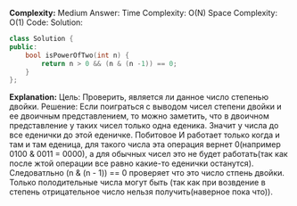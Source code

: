 **Complexity:** Medium
Answer:
	Time Complexity: O(N)
	Space Complexity: O(1)
Code:
Solution:
```cpp
class Solution {
public:
	bool isPowerOfTwo(int n) {
		return n > 0 && (n & (n -1)) == 0;
	}
};
```
**Explanation:**
	Цель: Проверить, является ли данное число степенью двойки.
	Решение: Если поиграться с выводом чисел степени двойки и ее двоичным представлением, то можно заметить, что в двоичном представление у таких чисел только одна еденика. Значит у числа до все еденички до этой еденичке.
	Побитовое И работает только когда и там и там еденица, для такого числа эта операция вернет 0(например 0100 & 0011 = 0000), а для обычных чисел это не будет работать(так как после жтой операции все равно какие-то еденички останутся). Следоватльно (n & (n - 1)) == 0 проверяет что это число стпень двойки.
	Только полодительные числа могут быть (так как при возвдение в степень отрицательное число нельзя получить(наверное пока что)).